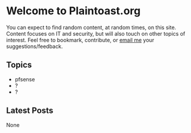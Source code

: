 # Welcome to Plaintoast.org

You can expect to find random content, at random times, on this site. Content focuses on IT and security, but will also touch on other topics of interest. Feel free to bookmark, contribute, or [email me](ZcatK@plaintoast.org) your suggestions/feedback. 

## Topics

- pfsense
- ?
- ?

## Latest Posts

None
